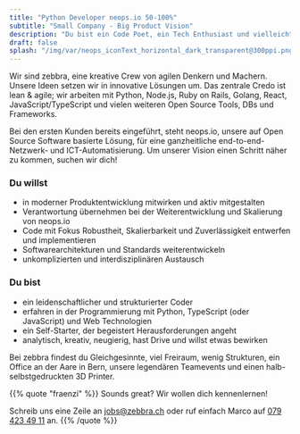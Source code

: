 ```yaml
---
title: "Python Developer neops.io 50-100%"
subtitle: "Small Company - Big Product Vision"
description: "Du bist ein Code Poet, ein Tech Enthusiast und vielleicht sogar Entrepreneur mit einer make-things-happen Haltung?"
draft: false
splash: "/img/var/neops_iconText_horizontal_dark_transparent@300ppi.png"
---
```


Wir sind zebbra, eine kreative Crew von agilen Denkern und Machern. Unsere Ideen setzen wir in innovative Lösungen um. Das zentrale Credo ist lean & agile; wir arbeiten mit Python, Node.js, Ruby on Rails, Golang, React, JavaScript/TypeScript und vielen weiteren Open Source Tools, DBs und Frameworks.
<!--more-->

Bei den ersten Kunden bereits eingeführt, steht neops.io, unsere auf Open Source Software basierte Lösung, für eine ganzheitliche end-to-end-Netzwerk- und ICT-Automatisierung. Um unserer Vision einen Schritt näher zu kommen, suchen wir dich!


### Du willst

* in moderner Produktentwicklung mitwirken und aktiv mitgestalten
* Verantwortung übernehmen bei der Weiterentwicklung und Skalierung von neops.io
* Code mit Fokus Robustheit, Skalierbarkeit und Zuverlässigkeit entwerfen und implementieren
* Softwarearchitekturen und Standards weiterentwickeln
* unkomplizierten und interdisziplinären Austausch


### Du bist

* ein leidenschaftlicher und strukturierter Coder
* erfahren in der Programmierung mit Python, TypeScript (oder JavaScript) und Web Technologien
* ein Self-Starter, der begeistert Herausforderungen angeht
* analytisch, kreativ, neugierig, hast Drive und willst etwas bewirken

Bei zebbra findest du Gleichgesinnte, viel Freiraum, wenig Strukturen, ein Office an der Aare in Bern, unsere legendären Teamevents und einen halb-selbstgedruckten 3D Printer.

{{% quote "fraenzi" %}}
  Sounds great? Wir wollen dich kennenlernen!

  Schreib uns eine Zeile an <a href="mailto:jobs@zebbra.ch">jobs@zebbra.ch</a> oder ruf einfach Marco auf [079 423 49 11](tel:+41794234911) an.
{{% /quote %}}
